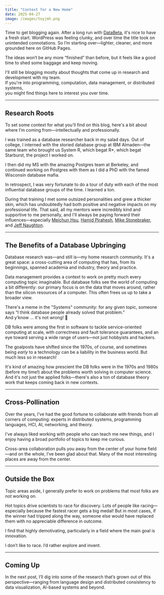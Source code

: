 ```yaml
---
title: "Context for a New Home"
date: 2025-04-27
image: /images/toyjmh.png
---
```

<!-- <img src="{{ site.baseurl }}/assets/images/toyjmh.png" alt="My new home"
     style="float: right; margin: 0 0 1em 1em; width: 250px; max-width: 40%;" /> -->

Time to get blogging again. After a long run with [DataBeta](https://databeta.wordpress.com/), it's nice to have a fresh start. WordPress was feeling clunky, and over time the title took on unintended connotations. So I’m starting over—lighter, cleaner, and more grounded here on GitHub Pages.  

The ideas won’t be any more “finished” than before, but it feels like a good time to shed some baggage and keep moving.  

I'll still be blogging mostly about thoughts that come up in research and development with my team.  
If you're into programming, computation, data management, or distributed systems,  
you might find things here to interest you over time.  

---

## Research Roots

To set some context for what you'll find on this blog, here's a bit about where I’m coming from—intellectually and professionally.  

I was trained as a database researcher back in my salad days. Out of college, I interned with the storied database group at IBM Almaden—the same team who brought us System R, which begat R*, which begat Starburst, the project I worked on.  

I then did my MS with the amazing Postgres team at Berkeley, and continued working on Postgres with them as I did a PhD with the famed Wisconsin database mafia.  

In retrospect, I was very fortunate to do a tour of duty with each of the most influential database groups of the time. I learned a ton.  

During that training I met some outsized personalities and grew a thicker skin, which has undoubtedly had both positive and negative impacts on my professional life. That said, all my mentors were incredibly kind and supportive to me personally, and I'll always be paying forward their influences—especially [Meichun Hsu](https://www.linkedin.com/in/meichun-hsu-0a72968), [Hamid Pirahesh](https://www.linkedin.com/in/hamid-pirahesh-38368010/), [Mike Stonebraker](https://en.wikipedia.org/wiki/Michael_Stonebraker), and [Jeff Naughton](https://en.wikipedia.org/wiki/Jeffrey_Naughton).  

---

## The Benefits of a Database Upbringing

Database research was—and still is—my home research community. It's a great space: a cross-cutting area of computing that has, from its beginnings, spanned academia and industry, theory and practice.  

Data management provides a context to work on pretty much every computing topic imaginable. But database folks see the world of computing a bit differently: our primary focus is on the data that moves around, rather than the silicon resources of a computer. This often frees us up to take a broader view.  

There's a meme in the "Systems" community: for any given topic, someone says “I think database people already solved that problem.”  
And y’know … it's not wrong! 🙂  

DB folks were among the first in software to tackle service-oriented computing at scale, with correctness and fault tolerance guarantees, and an eye toward serving a wide range of users—not just hobbyists and hackers.  

The goalposts have shifted since the 1970s, of course, and sometimes being *early* to a technology can be a liability in the business world. But much less so in research!  

It's kind of amazing how prescient the DB folks were in the 1970s and 1980s (before my time!) about the problems worth solving in computer science. And it's not just the applied folks—there's also a ton of database theory work that keeps coming back in new contexts.  

---

## Cross-Pollination

Over the years, I’ve had the good fortune to collaborate with friends from all corners of computing: experts in distributed systems, programming languages, HCI, AI, networking, and theory.  

I've always liked working with people who can teach me new things, and I enjoy having a broad portfolio of topics to keep me curious.  

Cross-area collaboration pulls you away from the center of your home field—and on the whole, I’ve been glad about that. Many of the most interesting places are away from the center.  

---

## Outside the Box

Topic areas aside, I generally prefer to work on problems that most folks are *not* working on.

Hot topics drive scientists to race for discovery. Lots of people like racing—especially because the fastest racer gets a big medal! But in most cases, if the winner had tripped along the way, someone else would have replaced them with no appreciable difference in outcome.  

I find that highly demotivating, particularly in a field where the main goal is innovation.

I don’t like to race. I’d rather explore and invent.  

---

## Coming Up

In the next post, I’ll dig into some of the research that’s grown out of this perspective—ranging from language design and distributed consistency to data visualization, AI-based systems and beyond.
